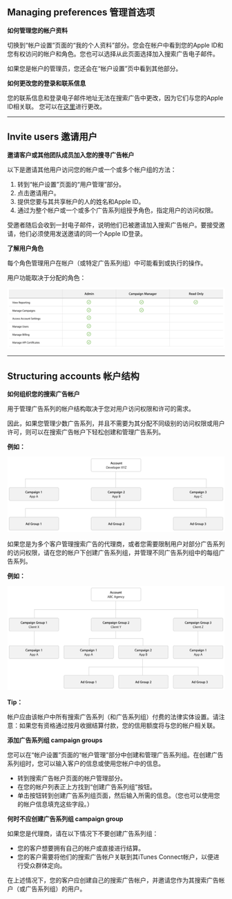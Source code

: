 ## Managing preferences 管理首选项

**如何管理您的帐户资料**

切换到“帐户设置”页面的“我的个人资料”部分。您会在帐户中看到您的Apple ID和您有权访问的帐户和角色。您也可以选择从此页面选择加入搜索广告电子邮件。

如果您是帐户的管理员，您还会在“帐户设置”页中看到其他部分。

**如何更改您的登录和联系信息**

您的联系信息和登录电子邮件地址无法在搜索广告中更改，因为它们与您的Apple ID相关联。 您可以在[这里](https://support.apple.com/explore/managing-apple-id)进行更改。

---

## Invite users 邀请用户

**邀请客户或其他团队成员加入您的搜寻广告帐户**

以下是邀请其他用户访问您的帐户或一个或多个帐户组的方法：

1. 转到“帐户设置”页面的“用户管理”部分。
2. 点击邀请用户。
3. 提供您要与其共享帐户的人的姓名和Apple ID。
4. 通过为整个帐户或一个或多个广告系列组授予角色，指定用户的访问权限。

受邀者随后会收到一封电子邮件，说明他们已被邀请加入搜索广告帐户。要接受邀请，他们必须使用发送邀请的同一个Apple ID登录。

**了解用户角色**

每个角色管理用户在帐户（或特定广告系列组）中可能看到或执行的操作。

用户功能取决于分配的角色：

![sharing-accounts_large_2x.png](img/sharing-accounts_large_2x.png)

---

## Structuring accounts 帐户结构

**如何组织您的搜索广告帐户**

用于管理广告系列的帐户结构取决于您对用户访问权限和许可的需求。

因此，如果您管理少数广告系列，并且不需要为其分配不同级别的访问权限或用户许可，则可以在搜索广告帐户下轻松创建和管理广告系列。

**例如：**

![structuring-accounts-1_large_2x.png](img/structuring-accounts-1_large_2x.png)

如果您是为多个客户管理搜索广告的代理商，或者您需要限制用户对部分广告系列的访问权限，请在您的帐户下创建广告系列组，并管理不同广告系列组中的每组广告系列。

**例如：**

![structuring-accounts-2_large_2x.png](img/structuring-accounts-2_large_2x.png)

**Tip：**

帐户应由该帐户中所有搜索广告系列（和广告系列组）付费的法律实体设置。请注意：如果您有资格通过按月收据结算付款，您的信用额度将与您的帐户相关联。

**添加广告系列组 campaign groups**

您可以在“帐户设置”页面的“帐户管理”部分中创建和管理广告系列组。在创建广告系列组时，您可以输入客户的信息或使用您帐户中的信息。

* 转到搜索广告帐户页面的帐户管理部分。
* 在您的帐户列表正上方找到“创建广告系列组”按钮。
* 单击按钮转到创建广告系列组页面，然后输入所需的信息。（您也可以使用您的帐户信息填充这些字段。）

**何时不应创建广告系列组 campaign group**

如果您是代理商，请在以下情况下不要创建广告系列组：

* 您的客户想要拥有自己的帐户或直接进行结算。
* 您的客户需要将他们的搜索广告帐户关联到其iTunes Connect帐户，以便进行受众群体定向。

在上述情况下，您的客户应创建自己的搜索广告帐户，并邀请您作为其搜索广告帐户（或广告系列组）的用户。
